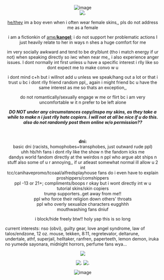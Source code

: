 <p align="center"


![image](https://github.com/user-attachments/assets/4eb6b4c0-df32-41ac-b2c3-271ba0cd3a44)
<br>
 ![.](https://i.postimg.cc/Nj8nJLFn/BFE1609F-1890-4E1B-9253-60C8D86AB1BB.gif)

<p align="center"

<ins>he/they</ins> im a boy even when i often wear female skins,, pls do not address me as a female

<p align="center"
  
i am a fictionkin of <ins>ame/**kangel**</ins>; i do not support her problematic actions I just heavily relate to her in ways n shes a huge comfort for me

<p align="center"
  
im very socially awkward and tend to be dry/blunt (tho i match energy if ur not) when speaking directly so iwc when near me,, i also experience anger issues. I dont normally int first unless u have a specific interest i rlly like so dont expect me to make convo w u
<p align="center"
  
i dont mind c+h but i willnot add u unless we speak/hang out a lot or that i trust u bc i dont rlly friend random ppl,, again i might friend bc u have the same interest as me so thats an exception,,

  <p align="center"

do not romantically/sexually engage w me or flirt bc i am very uncomfortable w it n prefer to be left alone

<p align="center"

***DO NOT under any circumstances copy/inspo my skins, as they take a while to make n i just rlly hate copiers. I will not at all be nice if u do this. also do not randomly post them online w/o permission??***

<br>
<p align="center"

**dni:**
<br>
basic dni (racists, homophobes+transphobes, just outward rude ppl)
<br>
uhh hb/hh fans i dont rlly like the show n the fandom icks me
<br>
dandys world fandom directly at the weirdos n ppl who argue abt ships n stuff also some of u r annoying,, if ur atleast somewhat normal ill allow u 2 int
<br>
tcc/canihavepromo/tcoaal/alfredsplayhouse fans do i even have to explain
<br>
proshippers/comshippers
<br>
ppl -13 or 21+; compliments/boops r okay but i wont directly int w u
<br>
tutorial skins/skin copiers
<br>
trump supporters..get away from me!!
<br>
ppl who force their religion down others' throats
<br>
ppl who overly sexualize characters eugghhh
<br>
mouthwashing fans dniuf

<p align="center"

i block/hide freely btw!! holy yap this is so long

current interests:
nso (obvi), guilty gear, love angel syndrome, law of talos/endzone, 12 oz. mouse, tekken, 8:11, regretevator, deltarune, undertale, athf, superjail, helltaker, ranfren, paperteeth, lemon demon, iruka no yumede sayonara, midnight horrors, perfume fans wya...

<p align="center"

![](https://komarev.com/ghpvc/?username=chewbiscuits&color=ffbaef&style=plastic&label=ꜛ+nerds)

<p align="center"

 ![.](https://64.media.tumblr.com/3b843b7d9b396bf0b40d9a264c8b0f5a/9aed802313768450-90/s100x200/8ec6676d38edd9e06e06b5b50047ecce2e96b441.gifv)  ![.](https://64.media.tumblr.com/57e6e3a949b2e44ae282ff8377a81dc6/e4d134fc2dfafbb4-1a/s100x200/d882f36193f65958c8e0d4db0e6c827fd920a366.pnj)

<p align="center"
 
![image](https://github.com/user-attachments/assets/4d1b6185-28c9-4e9a-8346-52b760e48715)

